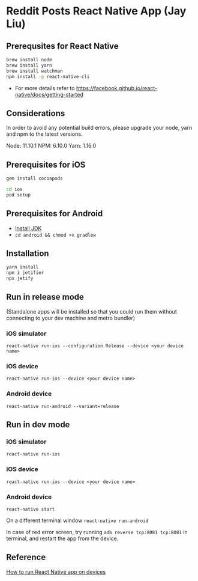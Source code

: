 # Reddit Posts React Native App (Jay Liu)

## Prerequsites for React Native
```bash
brew install node
brew install yarn
brew install watchman
npm install -g react-native-cli
```
- For more details refer to https://facebook.github.io/react-native/docs/getting-started

## Considerations ##
In order to avoid any potential build errors, please upgrade your node, yarn and npm to the latest versions.

Node: 11.10.1
NPM: 6.10.0
Yarn: 1.16.0

## Prerequisites for iOS

```bash
gem install cocoapods

cd ios
pod setup
```

## Prerequisites for Android

* [Install JDK](https://www.oracle.com/technetwork/java/javase/downloads/jdk11-downloads-5066655.html)
* `cd android && chmod +x gradlew`

## Installation
```bash
yarn install
npm i jetifier
npx jetify
```

## Run in release mode
(Standalone apps will be installed so that you could run them without connecting to your dev machine and metro bundler)

### iOS simulator
`react-native run-ios --configuration Release --device <your device name>`

### iOS device
`react-native run-ios --device <your device name>`

### Android device
`react-native run-android --variant=release`


## Run in dev mode
### iOS simulator
`react-native run-ios`

### iOS device
`react-native run-ios --device <your device name>`

### Android device
`react-native start`

On a different terminal window
`react-native run-android`

In case of red error screen, try running `adb reverse tcp:8081 tcp:8081` in terminal, and restart the app from the device.


## Reference
[How to run React Native app on devices](https://facebook.github.io/react-native/docs/running-on-device)
